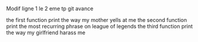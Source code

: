 Modif ligne 1
le 2 eme tp git avance 


the first function print the way my mother yells at me
the second function print the most recurring phrase on league of legends
the third function print the way my girlfriend harass me